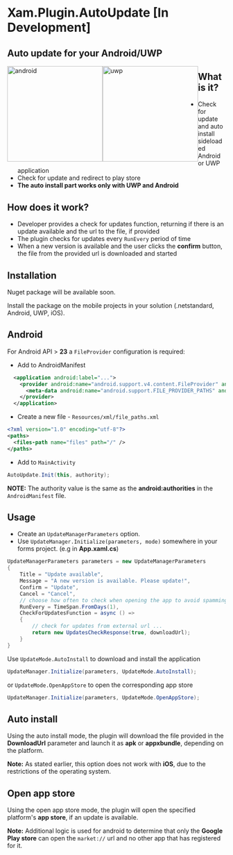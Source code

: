 # Xam.Plugin.AutoUpdate [In Development]

## Auto update for your Android/UWP

<div class="inline-block" >
  <img style="float: left;" src="https://github.com/angelinn/Xam.Plugin.UpdatePrompt/blob/master/images/update_android.png" alt="android" width="220"/>
  <img style="float: left;" src="https://github.com/angelinn/Xam.Plugin.UpdatePrompt/blob/master/images/update_uwp.jpg" alt="uwp" width="220"/>
</div>

## What is it?
* Check for update and auto install sideloaded Android or UWP application
* Check for update and redirect to play store
* **The auto install part works only with UWP and Android**

## How does it work?
* Developer provides a check for updates function, returning if there is an update available and the url to the file, if provided
* The plugin checks for updates every ```RunEvery``` period of time
* When a new version is available and the user clicks the **confirm** button, the file from the provided url is downloaded and started

## Installation
Nuget package will be available soon.

Install the package on the mobile projects in your solution (.netstandard, Android, UWP, iOS).

## Android
For Android API > **23** a ```FileProvider``` configuration is required:
* Add to AndroidManifest
```xml
  <application android:label="...">
    <provider android:name="android.support.v4.content.FileProvider" android:authorities="com.companyname.application" android:grantUriPermissions="true" android:exported="false">
      <meta-data android:name="android.support.FILE_PROVIDER_PATHS" android:resource="@xml/file_paths" />
    </provider>
  </application>
```

* Create a new file - ```Resources/xml/file_paths.xml```
```xml
<?xml version="1.0" encoding="utf-8"?>
<paths>
  <files-path name="files" path="/" />
</paths>
```

* Add to ```MainActivity```

```C#
AutoUpdate.Init(this, authority);

```

**NOTE:** The authority value is the same as the **android:authorities** in the ```AndroidManifest``` file.


## Usage

* Create an ```UpdateManagerParameters``` option.
* Use ```UpdateManager.Initialize(parameters, mode)``` somewhere in your forms project. (e.g in **App.xaml.cs**)

```C#
UpdateManagerParameters parameters = new UpdateManagerParameters
{
    Title = "Update available",
    Message = "A new version is available. Please update!",
    Confirm = "Update",
    Cancel = "Cancel",
    // choose how often to check when opening the app to avoid spamming the user every time
    RunEvery = TimeSpan.FromDays(1),
    CheckForUpdatesFunction = async () =>
    {
        // check for updates from external url ...
        return new UpdatesCheckResponse(true, downloadUrl);
    }
}
```

Use ```UpdateMode.AutoInstall``` to download and install the application
```C#
UpdateManager.Initialize(parameters, UpdateMode.AutoInstall);
```

or ```UpdateMode.OpenAppStore``` to open the corresponding app store
```C#
UpdateManager.Initialize(parameters, UpdateMode.OpenAppStore);
```

## Auto install
Using the auto install mode, the plugin will download the file provided in the **DownloadUrl** parameter and launch it as **apk** or **appxbundle**, depending on the platform.

**Note:** As stated earlier, this option does not work with **iOS**, due to the restrictions of the operating system.

## Open app store
Using the open app store mode, the plugin will open the specified platform's **app store**, if an update is available.

**Note:** Additional logic is used for android to determine that only the **Google Play store** can open the ```market://``` url and no other app that has registered for it.

